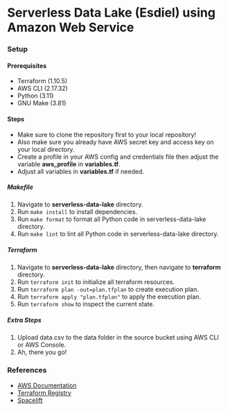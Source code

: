 # Serverless Data Lake (Esdiel) using Amazon Web Service

### Setup
#### Prerequisites
- Terraform (1.10.5)
- AWS CLI (2.17.32)
- Python (3.11)
- GNU Make (3.81)

#### Steps
- Make sure to clone the repository first to your local repository!
- Also make sure you already have AWS secret key and access key on your local directory.
- Create a profile in your AWS config and credentials file then adjust the variable **aws_profile** in **variables.tf**.
- Adjust all variables in **variables.tf** if needed.

##### Makefile
1. Navigate to **serverless-data-lake** directory.
2. Run `make install` to install dependencies.
3. Run `make format` to format all Python code in serverless-data-lake directory.
4. Run `make lint` to lint all Python code in serverless-data-lake directory.

##### Terraform
1. Navigate to **serverless-data-lake** directory, then navigate to **terraform** directory.
2. Run `terraform init` to initialize all terraform resources.
3. Run `terraform plan -out=plan.tfplan` to create execution plan.
4. Run `terraform apply "plan.tfplan"` to apply the execution plan.
5. Run `terraform show` to inspect the current state.

##### Extra Steps
1. Upload data.csv to the data folder in the source bucket using AWS CLI or AWS Console.
2. Ah, there you go!

### References
- [AWS Documentation](https://docs.aws.amazon.com/)
- [Terraform Registry](https://registry.terraform.io/)
- [Spacelift](https://docs.spacelift.io/vendors/terraform)
